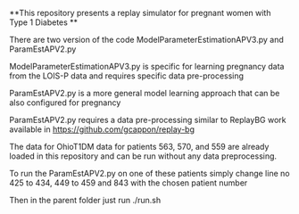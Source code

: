 **This repository presents a replay simulator for pregnant women with Type 1 Diabetes **

There are two version of the code ModelParameterEstimationAPV3.py and ParamEstAPV2.py

ModelParameterEstimationAPV3.py is specific for learning pregnancy data from the LOIS-P data and requires specific data pre-processing

ParamEstAPV2.py is a more general model learning approach that can be also configured for pregnancy

ParamEstAPV2.py requires a data pre-processing similar to ReplayBG work available in https://github.com/gcappon/replay-bg

The data for OhioT1DM data for patients 563, 570, and 559 are already loaded in this repository and can be run without any data preprocessing.

To run the ParamEstAPV2.py on one of these patients simply change line no 425 to 434, 449 to 459 and 843 with the chosen patient number

Then in the parent folder just run ./run.sh
